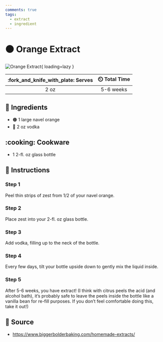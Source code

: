 ```yaml
---
comments: true
tags:
  - extract
  - ingredient
---
```

# :orange_circle: Orange Extract

![Orange Extract](../../assets/images/orange-extract.jpg){ loading=lazy }

| :fork_and_knife_with_plate: Serves | :timer_clock: Total Time |
|:----------------------------------:|:-----------------------: |
| 2 oz | 5-6 weeks |

## :salt: Ingredients

- :orange_circle: 1 large navel orange
- :sake: 2 oz vodka

## :cooking: Cookware

- 1 2-fl. oz glass bottle

## :pencil: Instructions

### Step 1

Peel thin strips of zest from 1/2 of your navel orange.

### Step 2

Place zest into your 2-fl. oz glass bottle.

### Step 3

Add vodka, filling up to the neck of the bottle.

### Step 4

Every few days, tilt your bottle upside down to gently mix the liquid inside.

### Step 5

After 5-6 weeks, you have extract! (I think with citrus peels the acid (and alcohol bath), it’s probably safe to leave
the peels inside the bottle like a vanilla bean for re-fill purposes. If you don’t feel comfortable doing this, take
it out!)

## :link: Source

- <https://www.biggerbolderbaking.com/homemade-extracts/>
